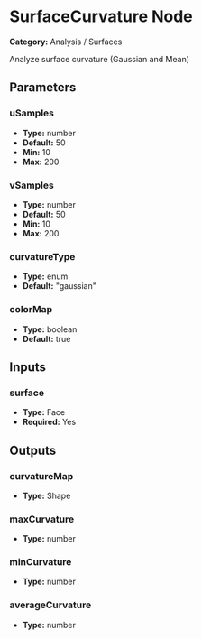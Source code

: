 
# SurfaceCurvature Node

**Category:** Analysis / Surfaces

Analyze surface curvature (Gaussian and Mean)

## Parameters


### uSamples
- **Type:** number
- **Default:** 50
- **Min:** 10
- **Max:** 200



### vSamples
- **Type:** number
- **Default:** 50
- **Min:** 10
- **Max:** 200



### curvatureType
- **Type:** enum
- **Default:** "gaussian"





### colorMap
- **Type:** boolean
- **Default:** true





## Inputs


### surface
- **Type:** Face
- **Required:** Yes



## Outputs


### curvatureMap
- **Type:** Shape



### maxCurvature
- **Type:** number



### minCurvature
- **Type:** number



### averageCurvature
- **Type:** number




